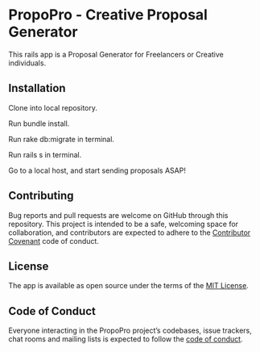# PropoPro - Creative Proposal Generator

This rails app is a Proposal Generator for Freelancers or Creative individuals.  

## Installation

Clone into local repository.

Run bundle install.

Run rake db:migrate in terminal.

Run rails s in terminal.

Go to a local host, and start sending proposals ASAP!

## Contributing

Bug reports and pull requests are welcome on GitHub through this repository. This project is intended to be a safe, welcoming space for collaboration, and contributors are expected to adhere to the [Contributor Covenant](http://contributor-covenant.org) code of conduct.

## License

The app is available as open source under the terms of the [MIT License](http://opensource.org/licenses/MIT).

## Code of Conduct

Everyone interacting in the PropoPro project’s codebases, issue trackers, chat rooms and mailing lists is expected to follow the [code of conduct](https://github.com/braydon322/rails-final/CODE_OF_CONDUCT.md).
